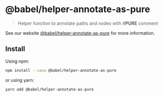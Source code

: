 # @babel/helper-annotate-as-pure

> Helper function to annotate paths and nodes with #**PURE** comment

See our website [@babel/helper-annotate-as-pure](https://babeljs.io/docs/en/babel-helper-annotate-as-pure) for more information.

## Install

Using npm:

```sh
npm install --save @babel/helper-annotate-as-pure
```

or using yarn:

```sh
yarn add @babel/helper-annotate-as-pure
```
